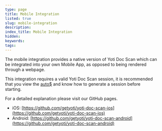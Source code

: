 ```yaml
---
type: page
title: Mobile Integration
listed: true
slug: mobile-integration
description: 
index_title: Mobile Integration
hidden: 
keywords: 
tags: 
---
```


The mobile integration provides a native version of Yoti Doc Scan which can be integrated into your own Mobile App, as opposed to being rendered through a webpage.

This integration requires a valid Yoti Doc Scan session, it is recommended that you view the [auto$](/yoti-doc-scan/yoti-doc-scan-integration) and know how to generate a session before starting.

For a detailed explanation please visit our GitHub pages.

- iOS: [https://github.com/getyoti/yoti-doc-scan-ios](https://github.com/getyoti/yoti-doc-scan-ios)
- Android: [https://github.com/getyoti/yoti-doc-scan-android](https://github.com/getyoti/yoti-doc-scan-android)